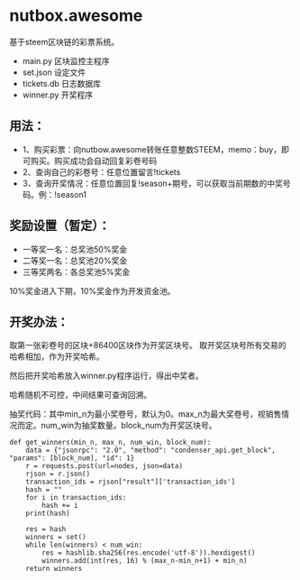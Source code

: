 # nutbox.awesome
基于steem区块链的彩票系统。

- main.py 区块监控主程序
- set.json 设定文件
- tickets.db 日志数据库
- winner.py 开奖程序

## 用法：
- 1、购买彩票：向nutbow.awesome转账任意整数STEEM，memo：buy，即可购买。购买成功会自动回复彩卷号码
- 2、查询自己的彩卷号：任意位置留言!tickets
- 3、查询开奖情况：任意位置回复!season+期号，可以获取当前期数的中奖号码。例：!season1

## 奖励设置（暂定）：
- 一等奖一名：总奖池50%奖金
- 二等奖一名：总奖池20%奖金
- 三等奖两名：各总奖池5%奖金

10%奖金进入下期，10%奖金作为开发资金池。


## 开奖办法：
取第一张彩卷号的区块+86400区块作为开奖区块号。
取开奖区块号所有交易的哈希相加，作为开奖哈希。

然后把开奖哈希放入winner.py程序运行，得出中奖者。

哈希随机不可控，中间结果可查询回溯。


抽奖代码：其中min_n为最小奖卷号，默认为0。max_n为最大奖卷号，视销售情况而定。num_win为抽奖数量。block_num为开奖区块号。
```
def get_winners(min_n, max_n, num_win, block_num):
    data = {"jsonrpc": "2.0", "method": "condenser_api.get_block", "params": [block_num], "id": 1}
    r = requests.post(url=nodes, json=data)
    rjson = r.json()
    transaction_ids = rjson["result"]['transaction_ids']
    hash = ""
    for i in transaction_ids:
        hash += i
    print(hash)

    res = hash
    winners = set()
    while len(winners) < num_win:
        res = hashlib.sha256(res.encode('utf-8')).hexdigest()
        winners.add(int(res, 16) % (max_n-min_n+1) + min_n)
    return winners

```

